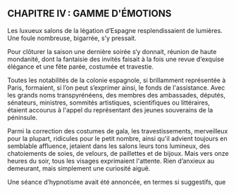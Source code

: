 ## CHAPITRE IV : GAMME D'ÉMOTIONS

Les luxueux salons de la légation d’Espagne resplendissaient de lumières.
Une foule nombreuse, bigarrée, s’y pressait.

Pour clôturer la saison une dernière soirée s‘y donnait, réunion de haute
mondanité, dont la fantaisie des invités faisait à la fois une revue d‘exquise
élégance et une fête parée, costumée et travestie.

Toutes les notabilités de la colonie espagnole, si brillamment représentée
à Paris, formaient, si l’on peut s’exprimer ainsi, le fonds de l'assistance. Avec les grands noms transpyrénéens, des membres des ambassades, députés,
sénateurs, ministres, sommités artistiques, scientifiques ou littéraires, étaient accourus à l'appel du représentant des jeunes souverains de la péninsule.

Parmi la correction des costumes de gala, les travestissements, merveilleux pour la plupart, ridicules pour le petit nombre, ainsi qu'il advient
toujours en semblable affluence, jetaient dans les salons leurs tons lumineux,
des chatoiements de soies, de velours, de paillettes et de bijoux. Mais vers
onze heures du soir, tous les visages exprimaient l'attente. Rien d’anxieux
au demeurant, mais simplement une curiosité aiguë.

Une séance d’hypnotisme avait été annoncée, en termes si suggestifs, que

